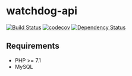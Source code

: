 # watchdog-api

[![Build Status](https://travis-ci.org/gyKa/watchdog-api.svg?branch=master)](https://travis-ci.org/gyKa/watchdog-api)
[![codecov](https://codecov.io/gh/gyKa/watchdog-api/branch/master/graph/badge.svg)](https://codecov.io/gh/gyKa/watchdog-api)
[![Dependency Status](https://gemnasium.com/badges/github.com/gyKa/watchdog-api.svg)](https://gemnasium.com/github.com/gyKa/watchdog-api)

## Requirements

* PHP >= 7.1
* MySQL
